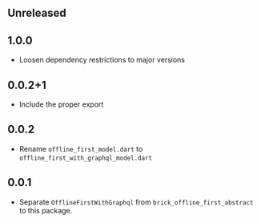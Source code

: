 ## Unreleased

## 1.0.0

* Loosen dependency restrictions to major versions

## 0.0.2+1

* Include the proper export

## 0.0.2

* Rename `offline_first_model.dart` to `offline_first_with_graphql_model.dart`

## 0.0.1

* Separate `OfflineFirstWithGraphql` from `brick_offline_first_abstract` to this package.

